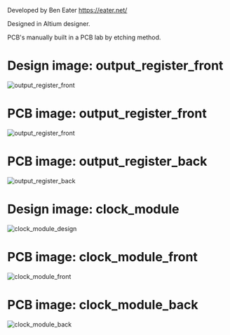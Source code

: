 Developed by Ben Eater https://eater.net/

Designed in Altium designer.

PCB's manually built in a PCB lab by etching method.

# Design image: output_register_front
![output_register_front](https://user-images.githubusercontent.com/61839712/76081248-ffdc6600-5fa8-11ea-8c7c-28a685bbff43.PNG)

# PCB image: output_register_front
![output_register_front](https://raw.githubusercontent.com/JohanLq/8bit_computer/master/output_register/images/register_output_front.jpg)

# PCB image: output_register_back
![output_register_back](https://raw.githubusercontent.com/JohanLq/8bit_computer/master/output_register/images/output_register_back.jpg)

# Design image: clock_module
![clock_module_design](https://raw.githubusercontent.com/JohanLq/8bit_computer/master/clock_module/images/clock_design.PNG)

# PCB image: clock_module_front
![clock_module_front](https://raw.githubusercontent.com/JohanLq/8bit_computer/master/clock_module/images/clock_module_front.jpg)

# PCB image: clock_module_back
![clock_module_back](https://raw.githubusercontent.com/JohanLq/8bit_computer/master/clock_module/images/clock_module_back.jpg)

